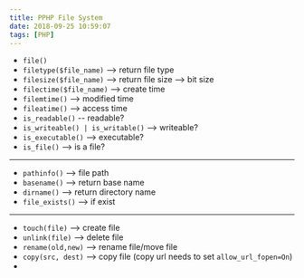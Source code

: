 ```yaml
---
title: PPHP File System
date: 2018-09-25 10:59:07
tags: [PHP]
---
```


- `file()`
- `filetype($file_name)` --> return file type
- `filesize($file_name)` --> return file size --> bit size
- `filectime($file_name)` --> create time
- `filemtime()` --> modified time
- `fileatime()` --> access time
- `is_readable()` -- readable?
- `is_writeable() | is_writable()` --> writeable?
- `is_executable()` --> executable?
- `is_file()` --> is a file?
  
---
- `pathinfo()` --> file path
- `basename()` --> return base name
- `dirname()` --> return directory name
- `file_exists()` --> if exist

---

- `touch(file)` --> create file
- `unlink(file)` --> delete file
- `rename(old,new)` --> rename file/move file
- `copy(src, dest)` --> copy file (copy url needs to set `allow_url_fopen=On`)
- 